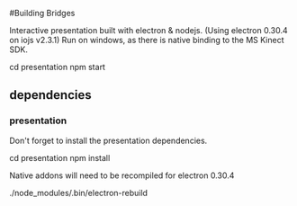 #Building Bridges

Interactive presentation built with electron & nodejs. (Using electron 0.30.4 on iojs v2.3.1)
Run on windows, as there is native binding to the MS Kinect SDK.

  cd presentation
  npm start

## dependencies

### presentation

Don't forget to install the presentation dependencies.

  cd presentation
  npm install

Native addons will need to be recompiled for electron 0.30.4

  ./node_modules/.bin/electron-rebuild
